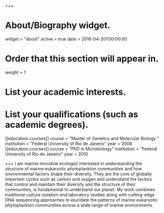 +++
# About/Biography widget.
widget = "about"
active = true
date = 2016-04-20T00:00:00

# Order that this section will appear in.
weight = 1

# List your academic interests.

# List your qualifications (such as academic degrees).
[[education.courses]]
  course = "Master of Genetics and Molecular Biology "
  institution = "Federal University of Rio de Janeiro"
  year = 2006
[[education.courses]]
  course = "PhD in Microbiology"
  institution = "Federal University of Rio de Janeiro"
  year = 2010
 
+++
I am marine microbial ecologist interested in understanding the structure of marine eukaryotic phytoplankton communities and how environmental factors shape their diversity. They are the core of globally important cycles such as carbon and oxygen and understand the factors that control and maintain their diversity and the structure of their communities, is fundamental to understand our planet. My work combines traditional culture isolation and laboratory studies along with cutting-edge DNA sequencing approaches to elucidate the patterns of marine eukaryotic phytoplankton communities across a wide range of marine environments .  

  
  

